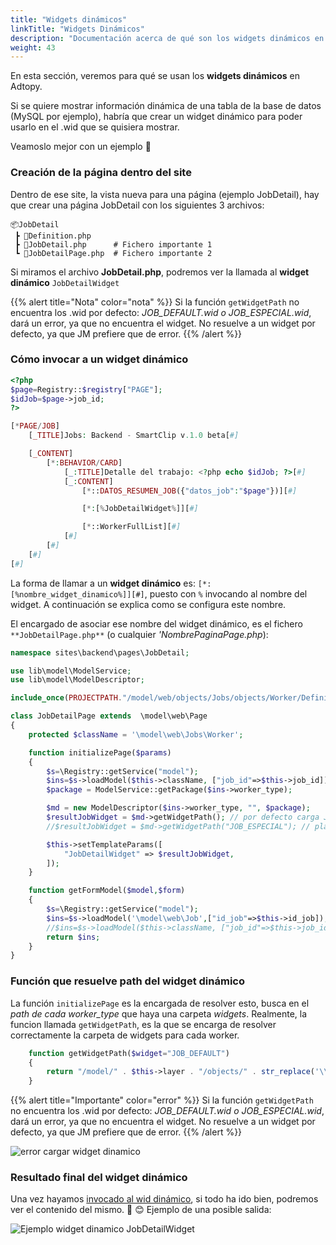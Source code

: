 ```yaml
---
title: "Widgets dinámicos"
linkTitle: "Widgets Dinámicos"
description: "Documentación acerca de qué son los widgets dinámicos en Adtopy"
weight: 43
---
```


En esta sección, veremos para qué se usan los **widgets dinámicos** en Adtopy.

Si se quiere mostrar información dinámica de una tabla de la base de datos (MySQL por ejemplo), habría que crear un widget dinámico para poder usarlo en el .wid que se quisiera mostrar.

Veamoslo mejor con un ejemplo :mag_right:

### Creación de la página dentro del site

Dentro de ese site, la vista nueva para una página (ejemplo JobDetail), hay que crear una página JobDetail con los siguientes 3 archivos:

```git
📦JobDetail
 ┣ 📜Definition.php
 ┣ 📜JobDetail.php      # Fichero importante 1
 ┗ 📜JobDetailPage.php  # Fichero importante 2
```

Si miramos el archivo **JobDetail.php**, podremos ver la llamada al **widget dinámico** `JobDetailWidget`

{{% alert title="Nota" color="nota" %}}
Si la función `getWidgetPath` no encuentra los .wid por defecto: *JOB_DEFAULT.wid o JOB_ESPECIAL.wid*, dará un error, ya que no encuentra el widget. No resuelve a un widget por defecto, ya que JM prefiere que de error.
{{% /alert %}}

### Cómo invocar a un widget dinámico

```php
<?php
$page=Registry::$registry["PAGE"];
$idJob=$page->job_id;
?>

[*PAGE/JOB]
    [_TITLE]Jobs: Backend - SmartClip v.1.0 beta[#]

    [_CONTENT]
        [*:BEHAVIOR/CARD]
            [_:TITLE]Detalle del trabajo: <?php echo $idJob; ?>[#]
            [_:CONTENT]
                [*::DATOS_RESUMEN_JOB({"datos_job":"$page"})][#]

                [*:[%JobDetailWidget%]][#]

                [*::WorkerFullList][#]
            [#]
        [#]
    [#]
[#]
```

La forma de llamar a un **widget dinámico** es:
`[*:[%nombre_widget_dinamico%]][#]`, puesto con `%` invocando al nombre del widget. A continuación se explica como se configura este nombre.

El encargado de asociar ese nombre del widget dinámico, es el fichero `**JobDetailPage.php**` (o cualquier _'NombrePaginaPage.php_):

```php
namespace sites\backend\pages\JobDetail;

use lib\model\ModelService;
use lib\model\ModelDescriptor;

include_once(PROJECTPATH."/model/web/objects/Jobs/objects/Worker/Definition.php");

class JobDetailPage extends  \model\web\Page
{
    protected $className = '\model\web\Jobs\Worker';

    function initializePage($params)
    {
        $s=\Registry::getService("model");
        $ins=$s->loadModel($this->className, ["job_id"=>$this->job_id]);
        $package = ModelService::getPackage($ins->worker_type);

        $md = new ModelDescriptor($ins->worker_type, "", $package);
        $resultJobWidget = $md->getWidgetPath(); // por defecto carga JOB_DEFAULT del worker
        //$resultJobWidget = $md->getWidgetPath("JOB_ESPECIAL"); // plantilla por nombre

        $this->setTemplateParams([
            "JobDetailWidget" => $resultJobWidget,
        ]);
    }

    function getFormModel($model,$form)
    {
        $s=\Registry::getService("model");
        $ins=$s->loadModel('\model\web\Job',["id_job"=>$this->id_job]);
        //$ins=$s->loadModel($this->className, ["job_id"=>$this->job_id]);
        return $ins;
    }
}
```

### Función que resuelve path del widget dinámico

La función `initializePage` es la encargada de resolver esto, busca en el *path de cada worker_type* que haya una carpeta *widgets*. Realmente, la funcion llamada `getWidgetPath`, es la que se encarga de resolver correctamente la carpeta de widgets para cada worker.

```php
    function getWidgetPath($widget="JOB_DEFAULT")
    {
        return "/model/" . $this->layer . "/objects/" . str_replace('\\', '/', $this->namespaceClassName) . "/" . $this->className . "/widgets/$widget";
    }
```

{{% alert title="Importante" color="error" %}}
Si la función `getWidgetPath` no encuentra los .wid por defecto: *JOB_DEFAULT.wid o JOB_ESPECIAL.wid*, dará un error, ya que no encuentra el widget. No resuelve a un widget por defecto, ya que JM prefiere que de error.
{{% /alert %}}

![error cargar widget dinamico](/img/uploads/error-cargar-widget-dinamico.png)

### Resultado final del widget dinámico

Una vez hayamos [invocado al wid dinámico](#cómo-invocar-a-un-widget-dinámico), si todo ha ido bien, podremos ver el contenido del mismo. :tada: :blush: Ejemplo de una posible salida:

![Ejemplo widget dinamico JobDetailWidget](/img/uploads/JobDetailWidget.png)
